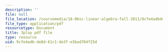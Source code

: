 ```yaml
---
description: ''
file: null
file_location: /coursemedia/18-06sc-linear-algebra-fall-2011/9cfe4adbde8d61c1de3fe3bad764f25d_h9aDgvW59TU.pdf
file_type: application/pdf
resourcetype: Document
title: 3play pdf file
type: resource
uid: 9cfe4adb-de8d-61c1-de3f-e3bad764f25d
---
```

